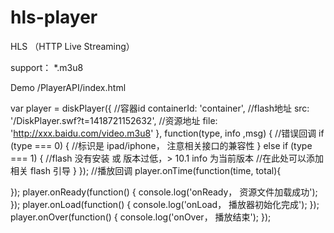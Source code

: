 hls-player
===========

HLS  （HTTP Live Streaming）

support： *.m3u8

Demo  /PlayerAPI/index.html

var player = diskPlayer({
    //容器id
    containerId: 'container',
    //flash地址
    src: '/DiskPlayer.swf?t=1418721152632',
    //资源地址
    file: 'http://xxx.baidu.com/video.m3u8'
}, function(type, info ,msg) {
    //错误回调
    if (type === 0) {
	//标识是 ipad/iphone， 注意相关接口的兼容性
    } else if (type === 1) {
	//flash 没有安装 或 版本过低，> 10.1  info 为当前版本
	//在此处可以添加相关 flash 引导
    }
});
//播放回调
player.onTime(function(time, total){
    
});
player.onReady(function() {
    console.log('onReady， 资源文件加载成功');
});
player.onLoad(function() {
    console.log('onLoad， 播放器初始化完成');
});
player.onOver(function() {
    console.log('onOver， 播放结束');
});
